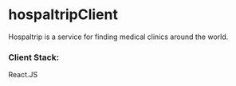 # hospaltripClient
Hospaltrip is a service for finding medical clinics around the world.

### Client Stack:
React.JS
